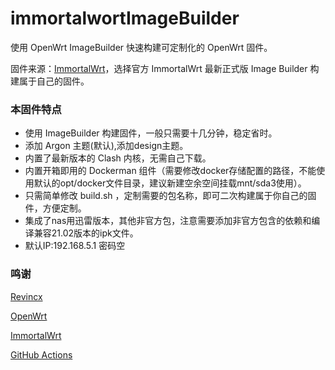 # immortalwortImageBuilder
使用 OpenWrt ImageBuilder 快速构建可定制化的 OpenWrt 固件。

固件来源：[ImmortalWrt](https://github.com/immortalwrt/immortalwrt)，选择官方 ImmortalWrt 最新正式版 Image Builder 构建属于自己的固件。

### 本固件特点

* 使用 ImageBuilder 构建固件，一般只需要十几分钟，稳定省时。
* 添加 Argon 主题(默认),添加design主题。
* 内置了最新版本的 Clash 内核，无需自己下载。
* 内置开箱即用的 Dockerman 组件（需要修改docker存储配置的路径，不能使用默认的opt/docker文件目录，建议新建空余空间挂载mnt/sda3使用）。
* 只需简单修改 build.sh ，定制需要的包名称，即可二次构建属于你自己的固件，方便定制。
* 集成了nas用迅雷版本，其他非官方包，注意需要添加非官方包含的依赖和编译兼容21.02版本的ipk文件。
* 默认IP:192.168.5.1 密码空




### 鸣谢
[Revincx](https://github.com/Revincx/)

[OpenWrt](https://github.com/openwrt/openwrt/)

[ImmortalWrt](https://github.com/immortalwrt/immortalwrt)

[GitHub Actions](https://github.com/features/actions)
